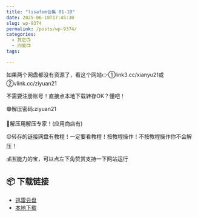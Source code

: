```yaml
---
title: "lisafem合集 01-10"
date: 2025-06-18T17:45:30
slug: wp-9374
permalink: /posts/wp-9374/
categories:
  - 其它📺
  - 四爱📺
tags:

---
```


如果两个网盘都没有资源了，看这个网站👉①link3.cc/xianyu21或②vlink.cc/ziyuan21

不需要注册账号！直接点本地下载转存OK？懂吧！

🟢解压密码:ziyuan21

🔵解压用解压专家！(应用商店有)

🟡转存的链接网盘有教程！一定要看教程！按教程操作！不按教程操作你不会解压！

💰🈶能力的宝，可以点左下角赞赏支持一下网站运行

## 📦 下载链接
- [迅雷云盘](https://blziyuan21.com/pay-download/9374?key=eaa62842dd&down_id=0)
- [本地下载](https://blziyuan21.com/pay-download/9374?key=eaa62842dd&down_id=1)

